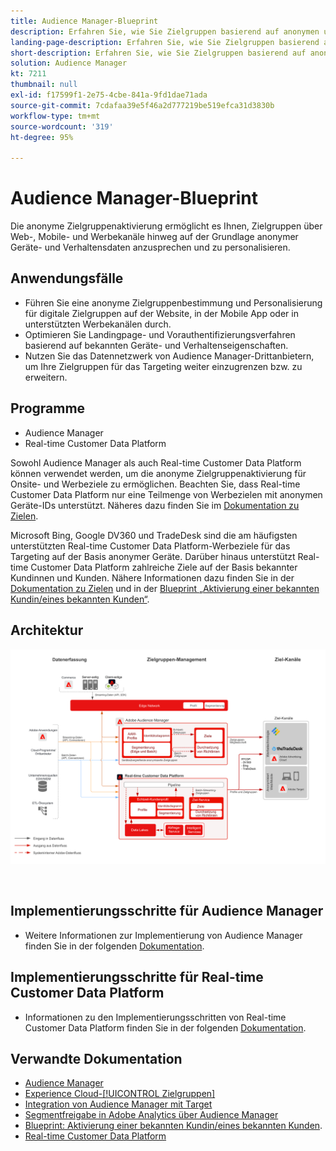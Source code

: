 ```yaml
---
title: Audience Manager-Blueprint
description: Erfahren Sie, wie Sie Zielgruppen basierend auf anonymen und verhaltensbasierten Kundendaten über Web- und Werbekanäle hinweg identifizieren. So erstellen Sie personalisierte und konsistente Echtzeit-Kundenerlebnisse auf allen Geräten.
landing-page-description: Erfahren Sie, wie Sie Zielgruppen basierend auf anonymen und verhaltensbasierten Kundendaten über Web- und Werbekanäle hinweg identifizieren.
short-description: Erfahren Sie, wie Sie Zielgruppen basierend auf anonymen und verhaltensbasierten Kundendaten über Web- und Werbekanäle hinweg identifizieren.
solution: Audience Manager
kt: 7211
thumbnail: null
exl-id: f17599f1-2e75-4cbe-841a-9fd1dae71ada
source-git-commit: 7cdafaa39e5f46a2d777219be519efca31d3830b
workflow-type: tm+mt
source-wordcount: '319'
ht-degree: 95%

---
```


# Audience Manager-Blueprint

Die anonyme Zielgruppenaktivierung ermöglicht es Ihnen, Zielgruppen über Web-, Mobile- und Werbekanäle hinweg auf der Grundlage anonymer Geräte- und Verhaltensdaten anzusprechen und zu personalisieren.

## Anwendungsfälle

* Führen Sie eine anonyme Zielgruppenbestimmung und Personalisierung für digitale Zielgruppen auf der Website, in der Mobile App oder in unterstützten Werbekanälen durch.
* Optimieren Sie Landingpage- und Vorauthentifizierungsverfahren basierend auf bekannten Geräte- und Verhaltenseigenschaften.
* Nutzen Sie das Datennetzwerk von Audience Manager-Drittanbietern, um Ihre Zielgruppen für das Targeting weiter einzugrenzen bzw. zu erweitern.


## Programme

* Audience Manager
* Real-time Customer Data Platform

Sowohl Audience Manager als auch Real-time Customer Data Platform können verwendet werden, um die anonyme Zielgruppenaktivierung für Onsite- und Werbeziele zu ermöglichen. Beachten Sie, dass Real-time Customer Data Platform nur eine Teilmenge von Werbezielen mit anonymen Geräte-IDs unterstützt. Näheres dazu finden Sie im [Dokumentation zu Zielen](https://experienceleague.adobe.com/docs/experience-platform/destinations/catalog/advertising/overview.html?lang=de).

Microsoft Bing, Google DV360 und TradeDesk sind die am häufigsten unterstützten Real-time Customer Data Platform-Werbeziele für das Targeting auf der Basis anonymer Geräte. Darüber hinaus unterstützt Real-time Customer Data Platform zahlreiche Ziele auf der Basis bekannter Kundinnen und Kunden. Nähere Informationen dazu finden Sie in der [Dokumentation zu Zielen](https://experienceleague.adobe.com/docs/experience-platform/destinations/catalog/advertising/overview.html?lang=de) und in der [Blueprint „Aktivierung einer bekannten Kundin/eines bekannten Kunden“](https://experienceleague.adobe.com/docs/blueprints-learn/architecture/audience-activation/known-customer-audience-activation/known.html?lang=de).

## Architektur

![Referenzarchitektur für den anonymen Audience Activation-Blueprint](assets/anonymous_activation.svg)

<br>

## Implementierungsschritte für Audience Manager

* Weitere Informationen zur Implementierung von Audience Manager finden Sie in der folgenden [Dokumentation](https://experienceleague.adobe.com/docs/audience-manager/user-guide/implementation-integration-guides/implement-audience-manager.html?lang=de).

## Implementierungsschritte für Real-time Customer Data Platform

* Informationen zu den Implementierungsschritten von Real-time Customer Data Platform finden Sie in der folgenden [Dokumentation](https://experienceleague.adobe.com/docs/blueprints-learn/architecture/audience-activation/known-customer-audience-activation/known.html?lang=de).

## Verwandte Dokumentation

* [Audience Manager](https://experienceleague.adobe.com/docs/audience-manager.html?lang=de)
* [Experience Cloud-[!UICONTROL Zielgruppen]](https://experienceleague.adobe.com/docs/core-services/interface/audiences/audience-library.html?lang=de)
* [Integration von Audience Manager mit Target](https://experienceleague.adobe.com/docs/audience-manager/user-guide/implementation-integration-guides/integration-other-solutions/aam-target-integration.html?lang=de)
* [Segmentfreigabe in Adobe Analytics über Audience Manager](https://experienceleague.adobe.com/docs/analytics/components/segmentation/segmentation-workflow/seg-publish.html?lang=de)
* [Blueprint: Aktivierung einer bekannten Kundin/eines bekannten Kunden](https://experienceleague.adobe.com/docs/blueprints-learn/architecture/audience-activation/known-customer-audience-activation/known.html?lang=de).
* [Real-time Customer Data Platform](https://experienceleague.adobe.com/docs/experience-platform/rtcdp/overview.html?lang=de)
